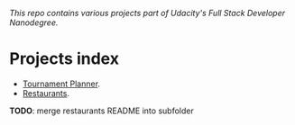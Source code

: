 _This repo contains various projects part of Udacity's Full Stack Developer Nanodegree._

# Projects index

* [Tournament Planner](https://github.com/OscarDoc/fullstack-nanodegree-vm/tree/master/vagrant/tournament).
* [Restaurants](https://github.com/OscarDoc/fullstack-nanodegree-vm/tree/master/vagrant/restaurants).

**TODO**: merge restaurants README into subfolder
